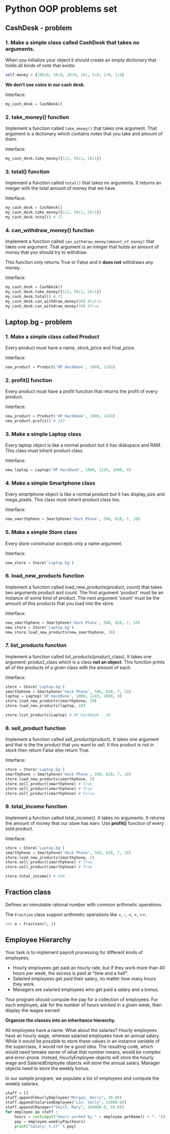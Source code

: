 # Python OOP problems set

## CashDesk - problem
### 1. Make a simple class called CashDesk that takes no arguments.

When you initialize your object it should create an empty dictionary that holds all kinds of note that exists: 
```python
self.money = {100:0, 50:0, 20:0, 10:, 5:0, 2:0, 1:0}
```
__We don't use coins in our cash desk.__

Interface:
```python
my_cash_desk = CashDesk()
```

### 2. take_money() function
Implement a function called ``take_money()`` that takes one argument. That argument is a dictionary which contains notes that you take and amount of them. 

Interface:
```python
my_cash_desk.take_money({1:2, 50:1, 20:1})
```

### 3. total() function
Implement a function called ``total()`` that takes no arguments. It returns an integer with the total amount of money that we have.

Interface:
```python
my_cash_desk = CashDesk()
my_cash_desk.take_money({1:2, 50:1, 20:1})
my_cash_desk.total() # 72
```

### 4. can_withdraw_money() function
Implement a function called ``can_withdraw_money(amount_of_money)`` that takes one argument. That argument is an integer that holds an amount of money that you should try to withdraw.

This function only returns True or False and it __does not__ withdraws any money.

Interface:
```python
my_cash_desk = CashDesk()
my_cash_desk.take_money({1:2, 50:1, 20:1})
my_cash_desk.total() # 72
my_cash_desk.can_withdraw_money(30) #False
my_cash_desk.can_withdraw_money(70) #True
```

## Laptop.bg - problem
### 1. Make a simple class called Product
Every product must have a name, stock_price and final_price.

Interface:
```python
new_product = Product('HP HackBook', 1000, 1243)
```

### 2. profit() function

Every product must have a profit function that returns the profit of every product.

Interface:
```python
new_product = Product('HP HackBook', 1000, 1243)
new_product.profit() # 243
```

### 3. Make a simple Laptop class
Every laptop object is like a normal product but it has diskspace and RAM. This class must inherit product class.

Interface:
```python
new_laptop = Laptop('HP HackBook', 1000, 1243, 1000, 4)
```

### 4. Make a simple Smartphone class
Every smartphone object is like a normal product but it has display_size and mega_pixels. This class must inherit product class too.

Interface:
```python
new_smarthphone = Smartphone('Hack Phone', 500, 820, 7, 10)
```

### 5. Make a simple Store class
Every store constructor accepts only a name argument.

Interface:
```python
new_store = Store('Laptop.bg')
```

### 6. load_new_products function
Implement a function called load_new_products(product, count) that takes two arguments product and count. The first argument 'product' must be an instance of some kind of product. The next argument 'count' must be the amount of this products that you load into the store.

Interface:
```python
new_smarthphone = Smartphone('Hack Phone', 500, 820, 7, 10)
new_store = Store('Laptop.bg')
new_store.load_new_products(new_smarthphone, 20)
```

### 7. list_products function
Implement a function called list_products(product_class). It takes one argument: product_class which is a class __not an object__. This function prints all of the products of a given class with the amount of each.

Interface:
```python
store = Store('Laptop.bg')
smarthphone = Smartphone('Hack Phone', 500, 820, 7, 10)
laptop = Laptop('HP HackBook', 1000, 1243, 1000, 4)
store.load_new_products(smarthphone, 20)
store.load_new_products(laptop, 10)

store.list_products(Laptop) # HP HackBook - 10
```

### 8. sell_product function
Implement a function called sell_product(product). It takes one argument and that is the the product that you want to sell. It this product is not in stock then return False else return True.


Interface:
```python
store = Store('Laptop.bg')
smarthphone = Smartphone('Hack Phone', 500, 820, 7, 10)
store.load_new_products(smarthphone, 2)
store.sell_product(smarthphone) # True
store.sell_product(smarthphone) # True
store.sell_product(smarthphone) # False
```


### 9. total_income function
Implement a function called total_income(). It takes no arguments. It returns the amount of money that our store has earn. Use __profit()__ function of every sold product.

Interface:
```python
store = Store('Laptop.bg')
smarthphone = Smartphone('Hack Phone', 500, 820, 7, 10)
store.load_new_products(smarthphone, 2)
store.sell_product(smarthphone) # True
store.sell_product(smarthphone) # True

store.total_income() # 640
```

## Fraction class
Defines an immutable rational number with common arithmetic operations. 

The `Fraction` class support arithmetic operations like +, -, <, >, ==.


```python
>>> a = Fraction(3, 4)

```

## Employee Hierarchy
Your task is to implement payroll processing for different kinds of employees.
- Hourly employees get paid an hourly rate, but if they work more than 40 hours per week, the excess is paid at “time and a half”.
- Salaried employees get paid their salary, no matter how many hours they work.
- Managers are salaried employees who get paid a salary and a bonus.

Your program should compute the pay for a collection of employees. For each employee, ask for the number of hours worked in a given week, then display the wages earned

__Organize the classes into an inheritance hierarchy.__

All employees have a name. What about the salaries? Hourly employees have an hourly wage, whereas salaried employees have an annual sal­ary. While it would be possible to store these values in an instance variable of the superclass, it would not be a good idea. The resulting code, which would need tomake sense of what that number means, would be complex and error-prone.
Instead, HourlyEmployee objects will store the hourly wage and SalariedEmployee objects will
store the annual salary. Manager objects need to store the weekly bonus.

In our sample program, we populate a list of employees and compute the weekly salaries:
```python
staff = []
staff.append(HourlyEmployee("Morgan, Harry", 30.0))
staff.append(SalariedEmployee("Lin, Sally", 52000.0))
staff.append(Manager("Smith, Mary", 104000.0, 50.0))
for employee in staff :
    hours = int(input("Hours worked by " + employee.getName() + ": "))
    pay = employee.weeklyPay(hours)
    print("Salary: %.2f" % pay)
```
